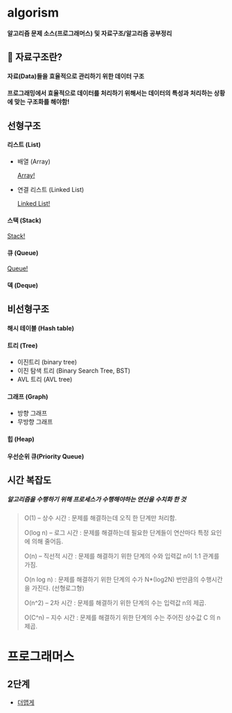 # algorism
#### 알고리즘 문제 소스(프로그래머스) 및 자료구조/알고리즘 공부정리

## 🤷 자료구조란? 
#### 자료(Data)들을 효율적으로 관리하기 위한 데이터 구조
#### 프로그래밍에서 효율적으로 데이터를 처리하기 위해서는 데이터의 특성과 처리하는 상황에 맞는 구조화를 해야함!
## 선형구조 

#### 리스트 (List)
- 배열 (Array)

  [Array!](./자료구조/array.md)
- 연결 리스트 (Linked List)

  [Linked List!](./자료구조/linked_list.md)

#### 스택 (Stack)
[Stack!](./자료구조/stack.md)

#### 큐 (Queue)

[Queue!](./자료구조/queue.md)

#### 덱 (Deque)
## 비선형구조
#### 해시 테이블 (Hash table)
#### 트리 (Tree)
   - 이진트리 (binary tree)
   - 이진 탐색 트리 (Binary Search Tree, BST)
   - AVL 트리 (AVL tree)
#### 그래프 (Graph)
   - 방향 그래프
   - 무방향 그래프
#### 힙 (Heap)
#### 우선순위 큐(Priority Queue)



## 시간 복잡도

##### 알고리즘을 수행하기 위해 프로세스가 수행해야하는 연산을 수치화 한 것



> O(1) – 상수 시간 : 문제를 해결하는데 오직 한 단계만 처리함.
>
> O(log n) – 로그 시간 : 문제를 해결하는데 필요한 단계들이 연산마다 특정 요인에 의해 줄어듬. 
>
> O(n) – 직선적 시간 : 문제를 해결하기 위한 단계의 수와 입력값 n이 1:1 관계를 가짐. 
>
> O(n log n) : 문제를 해결하기 위한 단계의 수가 N*(log2N) 번만큼의 수행시간을 가진다. (선형로그형) 
>
> O(n^2) – 2차 시간 : 문제를 해결하기 위한 단계의 수는 입력값 n의 제곱. 
>
> O(C^n) – 지수 시간 : 문제를 해결하기 위한 단계의 수는 주어진 상수값 C 의 n 제곱.


# 프로그래머스 

## 2단계

- [더맵게](./프로그래머스/2단계/더맵게.md)
